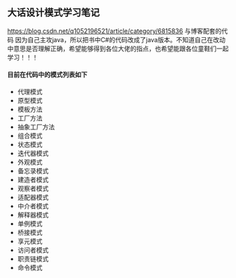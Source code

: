 ## 大话设计模式学习笔记
https://blog.csdn.net/q1052196521/article/category/6815836 与博客配套的代码
因为自己主攻java，所以把书中C#的代码改成了java版本。不知道自己在改动中意思是否理解正确，希望能够得到各位大佬的指点，也希望能跟各位童鞋们一起学习！！！

#### 目前在代码中的模式列表如下
- 代理模式
- 原型模式
- 模板方法
- 工厂方法
- 抽象工厂方法
- 组合模式
- 状态模式
- 迭代器模式
- 外观模式
- 备忘录模式
- 建造者模式
- 观察者模式
- 适配器模式
- 中介者模式
- 解释器模式
- 单例模式
- 桥接模式
- 享元模式
- 访问者模式
- 职责链模式
- 命令模式

